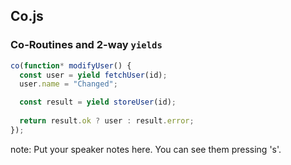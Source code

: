 ##  Co.js

### Co-Routines and 2-way `yields`

```javascript
co(function* modifyUser() {
  const user = yield fetchUser(id);
  user.name = "Changed";

  const result = yield storeUser(id);
  
  return result.ok ? user : result.error;
});
```

note:
    Put your speaker notes here.
    You can see them pressing 's'.
